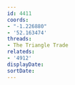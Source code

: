 ```yaml
---
id: 4411
coords:
- "-1.226880"
- '52.163474'
threads:
- The Triangle Trade
relateds:
- '4912'
displayDate: 
sortDate: 
---
```

